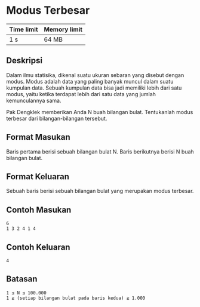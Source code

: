 # Modus Terbesar

Time limit | Memory limit
---------- | ------------
1 s | 64 MB

## Deskripsi
Dalam ilmu statisika, dikenal suatu ukuran sebaran yang disebut dengan modus. Modus adalah data yang paling banyak muncul dalam suatu kumpulan data. Sebuah kumpulan data bisa jadi memiliki lebih dari satu modus, yaitu ketika terdapat lebih dari satu data yang jumlah kemunculannya sama.

Pak Dengklek memberikan Anda N buah bilangan bulat. Tentukanlah modus terbesar dari bilangan-bilangan tersebut.

## Format Masukan
Baris pertama berisi sebuah bilangan bulat N. Baris berikutnya berisi N buah bilangan bulat.

## Format Keluaran
Sebuah baris berisi sebuah bilangan bulat yang merupakan modus terbesar.

## Contoh Masukan
    6
    1 3 2 4 1 4
## Contoh Keluaran
    4   
## Batasan
    1 ≤ N ≤ 100.000
    1 ≤ (setiap bilangan bulat pada baris kedua) ≤ 1.000